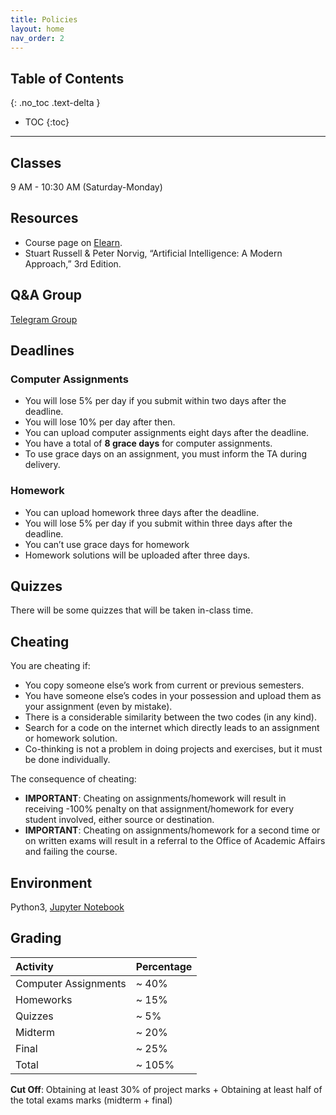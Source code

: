 ```yaml
---
title: Policies
layout: home
nav_order: 2
---
```

## Table of Contents
{: .no_toc .text-delta }

- TOC
{:toc}

---

## Classes

9 AM - 10:30 AM (Saturday-Monday)

## Resources

- Course page on [Elearn](https://elearn5.ut.ac.ir/course/view.php?id=14671).
- Stuart Russell & Peter Norvig, “Artificial Intelligence: A Modern Approach,” 3rd Edition.

## Q&A Group

[Telegram Group](https://t.me/+TrOfIGruXE0wMzQ8)

## Deadlines

### Computer Assignments

- You will lose 5% per day if you submit within two days after the deadline.
- You will lose 10% per day after then.
- You can upload computer assignments eight days after the deadline.
- You have a total of **8 grace days** for computer assignments.
- To use grace days on an assignment, you must inform the TA during delivery.

### Homework

- You can upload homework three days after the deadline.
- You will lose 5% per day if you submit within three days after the deadline.
- You can’t use grace days for homework
- Homework solutions will be uploaded after three days.

## Quizzes

There will be some quizzes that will be taken in-class time.

## Cheating 

You are cheating if:
- You copy someone else’s work from current or previous semesters.
- You have someone else’s codes in your possession and upload them as your assignment (even by mistake).
- There is a considerable similarity between the two codes (in any kind).
- Search for a code on the internet which directly leads to an assignment or homework solution.
- Co-thinking is not a problem in doing projects and exercises, but it must be done individually.

The consequence of cheating:
- **IMPORTANT**: Cheating on assignments/homework will result in receiving -100% penalty on that assignment/homework for every student involved, either source or destination.
- **IMPORTANT**: Cheating on assignments/homework for a second time or on written exams will result in a referral to the Office of Academic Affairs and failing the course.

## Environment

Python3, [Jupyter Notebook](https://jupyter.org/)

## Grading

| Activity | Percentage |
|:-------------|:------------------|
| Computer Assignments | ~ 40% |
| Homeworks | ~ 15% |
| Quizzes | ~ 5% |
| Midterm | ~ 20% |
| Final | ~ 25% |
| Total | ~ 105% |

**Cut Off**: Obtaining at least 30% of project marks +
Obtaining at least half of the total exams marks (midterm + final)

